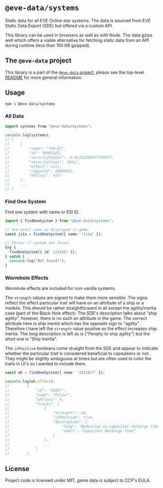 # `@eve-data/systems`

Static data for all EVE Online star systems. The data is sourced from EVE Static Data Export (SDE) but offered via a custom API.

This library can be used in browsers as well as with Node. The data gzips well which offers a viable alternative for fetching static data from an API during runtime (less than 150 KB gzipped).

## The `@eve-data` project

This library is a part of the [`@eve-data` project](https://github.com/joonashak/eve-data), please see the top-level [README](https://github.com/joonashak/eve-data#readme) for more general information.

## Usage

```bash
npm i @eve-data/systems
```

### All Data

```typescript
import systems from "@eve-data/systems";

console.log(systems);
// [
//     {
//         "name": "TXW-EI",
//         "id": 30003323,
//         "securityStatus": -0.01311255977769577,
//         "securityClass": "NULL",
//         "effect": null,
//         "regionId": 10000041,
//         "whClass": null
//     },
//     ...
// ]
```

### Find One System

Find one system with name or ESI ID.

```typescript
import { findOneSystem } from "@eve-data/systems";

// Use exact name as displayed in game.
const jita = findOneSystem({ name: "Jita" });

// Throws if system not found.
try {
  findOneSystem({ id: 1234567 });
} catch {
  console.log("Not found!");
}
```

### Wormhole Effects

Wormhole effects are included for non-vanilla systems.

The `strength` values are signed to make them more sensible. The signs reflect the effect particular trait will have on an attribute of a ship or a module. This should be rather straightforward in all except the agility/inertia case (part of the Black Hole effect): The SDE's description talks about "ship agility", however, there is no such an attribute in the game. The correct attribute here is _ship inertia_ which has the opposite sign to "agility". Therefore I have left the `strength` value positive as the effect increases ship inertia. The long description is left as is ("Penalty to ship agility") but the short one is "Ship Inertia".

The `isPositive` booleans come straight from the SDE and appear to indicate whether the particular trait is considered beneficial to capsuleers or not. They might be slightly ambiguous at times but are often used to color the traits in UI's so I wanted to include them.

```typescript
const wh = findOneSystem({ name: "J211817" });

console.log(wh.effect);
//        {
//            "id": "30867",
//            "name": "Pulsar",
//            "whClass": 4,
//            "traits": [
//                {
//                    "strength": -36,
//                    "isPositive": true,
//                    "description": {
//                        "long": "Reduction in capacitor recharge time",
//                        "short": "Capacitor Recharge Time"
//                    }
//                },
//                ...
//            ]
//        },
```

## License

Project code is licensed under MIT, game data is subject to CCP's EULA.
